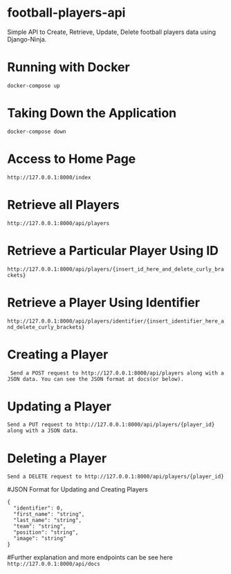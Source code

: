 # football-players-api
Simple API to Create, Retrieve, Update, Delete football players data using Django-Ninja.

# Running with Docker
``` docker-compose up ```

# Taking Down the Application
``` docker-compose down ```

# Access to Home Page
``` http://127.0.0.1:8000/index ```

# Retrieve all Players
``` http://127.0.0.1:8000/api/players ```

# Retrieve a Particular Player Using ID
``` http://127.0.0.1:8000/api/players/{insert_id_here_and_delete_curly_brackets} ```

# Retrieve a Player Using Identifier
``` http://127.0.0.1:8000/api/players/identifier/{insert_identifier_here_and_delete_curly_brackets} ```

# Creating a Player
``` Send a POST request to http://127.0.0.1:8000/api/players along with a JSON data. You can see the JSON format at docs(or below).```

# Updating a Player
``` Send a PUT request to http://127.0.0.1:8000/api/players/{player_id} along with a JSON data. ```

# Deleting a Player
``` Send a DELETE request to http://127.0.0.1:8000/api/players/{player_id} ```

#JSON Format for Updating and Creating Players
```
{
  "identifier": 0,
  "first_name": "string",
  "last_name": "string",
  "team": "string",
  "position": "string",
  "image": "string"
}
```

#Further explanation and more endpoints can be see here
``` http://127.0.0.1:8000/api/docs ```

